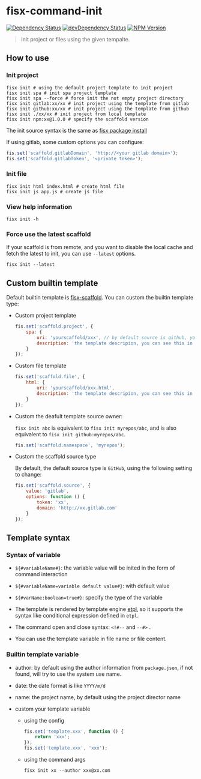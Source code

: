 fisx-command-init
========

[![Dependency Status](https://david-dm.org/wuhy/fisx-package.svg)](https://david-dm.org/wuhy/fisx-command-init) [![devDependency Status](https://david-dm.org/wuhy/fisx-command-init/dev-status.svg)](https://david-dm.org/wuhy/fisx-command-init#info=devDependencies) [![NPM Version](https://img.shields.io/npm/v/fisx-command-init.svg?style=flat)](https://npmjs.org/package/fisx-command-init)

> Init project or files using the given tempalte.

## How to use

### Init project

```shell
fisx init # using the default project template to init project
fisx init spa # init spa project template
fisx init spa --force # force init the not empty project directory
fisx init gitlab:xx/xx # init project using the template from gitlab
fisx init github:xx/xx # init project using the template from github
fisx init ./xx/xx # init project from local template
fisx init npm:xx@1.0.0 # specify the scaffold version
```

The init source syntax is the same as [fisx package install](https://github.com/wuhy/fisx-command-install)

If using gitlab, some custom options you can configure:

```javascript
fis.set('scaffold.gitlabDomain', 'http://<your gitlab domain>');
fis.set('scaffold.gitlabToken', '<private token>');
```

### Init file

```shell
fisx init html index.html # create html file
fisx init js app.js # create js file
```
    
### View help information

```shell
fisx init -h
```

### Force use the latest scaffold

If your scaffold is from remote, and you want to disable the local cache and fetch the latest to init, you can use `--latest` options.

```shell
fisx init --latest
```

###

## Custom builtin template

Default builtin template is [fisx-scaffold](https://github.com/fisx-scaffold). You can custom the builtin template type:

* Custom project template

    ```javascript
    fis.set('scaffold.project', {
        spa: {
            uri: 'yourscaffold/xxx', // by default source is github, you can use like github:xx to specify the source type
            description: 'the template descripion, you can see this in help information'
        }
    });
    ```
    
* Custom file template

    ```javascript
    fis.set('scaffold.file', {
        html: {
            uri: 'yourscaffold/xxx.html',
            description: 'the template descripion, you can see this in help information'
        }
    });
    ```

* Custom the deafult template source owner:

    `fisx init abc` is equivalent to `fisx init myrepos/abc`, and is also equivalent to `fisx init github:myrepos/abc`.

    ```javascript
    fis.set('scaffold.namespace', 'myrepos');
    ```

* Custom the scaffold source type

    By default, the default source type is `GitHub`, using the following setting to change:

    ```javascript
    fis.set('scaffold.source', {
        value: 'gitlab',
        options: function () {
            token: 'xx',
            domain: 'http://xx.gitlab.com'
        }
    });
    ```

## Template syntax

### Syntax of variable

* `${#variableName#}`: the variable value will be inited in the form of command interaction

* `${#variableName=variable default value#}`: with default value

* `${#varName:boolean=true#}`: specify the type of the variable

* The template is rendered by template engine [etpl](https://github.com/ecomfe/etpl), so it supports the syntax like conditional expression defined in `etpl`.

* The command open and close syntax: `<!#--` and `--#>` .

* You can use the template variable in file name or file content.

### Builtin template variable

* author: by default using the author information from `package.json`, if not found, will try to use the system use name.

* date: the date format is like `YYYY/m/d`

* name: the project name, by default using the project director name

* custom your template variable

    * using the config
    
        ```javascript
        fis.set('template.xxx', function () {
            return 'xxx';
        });
        fis.set('template.xxx', 'xxx');
        ```
    
    * using the command args
    
        ```shell
        fisx init xx --author xxx@xx.com
        
        ```

